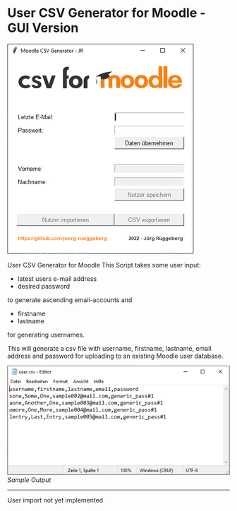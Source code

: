 # User CSV Generator for Moodle - GUI Version

![sample](img/sample.PNG)

User CSV Generator for Moodle
This Script takes some user input:
- latest users e-mail address 
- desired password 

to generate ascending email-accounts and

- firstname
- lastname

for generating usernames.

This will generate a csv file with username, firstname, lastname, email address and password for uploading to an existing Moodle user database.

![sample](img/sample_02.PNG)
*Sample Output*

---
User import not yet implemented
